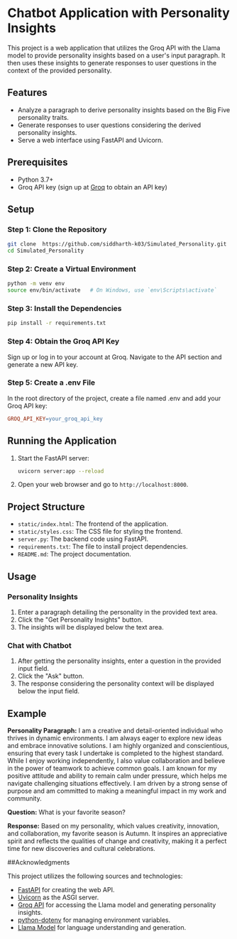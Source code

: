 # Chatbot Application with Personality Insights

This project is a web application that utilizes the Groq API with the Llama model to provide personality insights based on a user's input paragraph. It then uses these insights to generate responses to user questions in the context of the provided personality.

## Features

- Analyze a paragraph to derive personality insights based on the Big Five personality traits.
- Generate responses to user questions considering the derived personality insights.
- Serve a web interface using FastAPI and Uvicorn.

## Prerequisites

- Python 3.7+
- Groq API key (sign up at [Groq](https://groq.com) to obtain an API key)

## Setup

### Step 1: Clone the Repository
```bash
git clone  https://github.com/siddharth-k03/Simulated_Personality.git
cd Simulated_Personality
```

### Step 2: Create a Virtual Environment
```bash
python -m venv env
source env/bin/activate   # On Windows, use `env\Scripts\activate`
```

### Step 3: Install the Dependencies
```bash
pip install -r requirements.txt
```

### Step 4: Obtain the Groq API Key
Sign up or log in to your account at Groq.
Navigate to the API section and generate a new API key.

### Step 5: Create a .env File
In the root directory of the project, create a file named .env and add your Groq API key:

```makefile
GROQ_API_KEY=your_groq_api_key
```

## Running the Application

1. Start the FastAPI server:
    ```bash
    uvicorn server:app --reload
    ```

2. Open your web browser and go to `http://localhost:8000`.

## Project Structure

- `static/index.html`: The frontend of the application.
- `static/styles.css`: The CSS file for styling the frontend.
- `server.py`: The backend code using FastAPI.
- `requirements.txt`: The file to install project dependencies.
- `README.md`: The project documentation.

## Usage

### Personality Insights

1. Enter a paragraph detailing the personality in the provided text area.
2. Click the "Get Personality Insights" button.
3. The insights will be displayed below the text area.

### Chat with Chatbot

1. After getting the personality insights, enter a question in the provided input field.
2. Click the "Ask" button.
3. The response considering the personality context will be displayed below the input field.

## Example

**Personality Paragraph:**
I am a creative and detail-oriented individual who thrives in dynamic environments. I am always eager to explore new ideas and embrace innovative solutions. I am highly organized and conscientious, ensuring that every task I undertake is completed to the highest standard. While I enjoy working independently, I also value collaboration and believe in the power of teamwork to achieve common goals. I am known for my positive attitude and ability to remain calm under pressure, which helps me navigate challenging situations effectively. I am driven by a strong sense of purpose and am committed to making a meaningful impact in my work and community.

**Question:**
What is your favorite season?

**Response:**
Based on my personality, which values creativity, innovation, and collaboration, my favorite season is Autumn. It inspires an appreciative spirit and reflects the qualities of change and creativity, making it a perfect time for new discoveries and cultural celebrations.

##Acknowledgments

This project utilizes the following sources and technologies:

- [FastAPI](https://fastapi.tiangolo.com/) for creating the web API.
- [Uvicorn](https://www.uvicorn.org/) as the ASGI server.
- [Groq API](https://groq.com) for accessing the Llama model and generating personality insights.
- [python-dotenv](https://github.com/theskumar/python-dotenv) for managing environment variables.
- [Llama Model](https://huggingface.co/models) for language understanding and generation.
